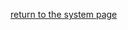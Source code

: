

[return to the system page](../../README.md#233-service-layeryou-can-consider-it-as-the-domain-service-layer)